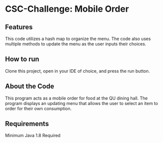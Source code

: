 # CSC-Challenge: Mobile Order

## Features

This code utilizes a hash map to organize the menu. The code also uses multiple methods to update the menu as the user inputs their choices.

## How to run

Clone this project, open in your IDE of choice, and press the run button. 

## About the Code

This program acts as a mobile order for food at the QU dining hall. The program displays an updating menu that allows the user to select an item to order for their own consumption.

## Requirements

Minimum Java 1.8 Required

